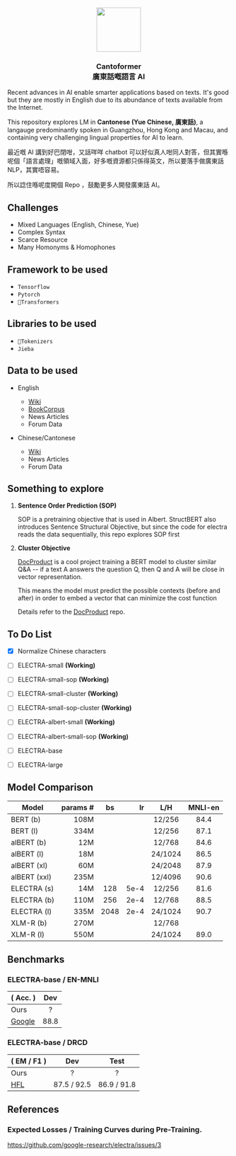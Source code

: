 <p align="center">
    <br>
    <img src="imgs/粵.png" width="100"/>
    <br>
</p>

<h3 align="center">
<p><b>Cantoformer <br/>廣東話嘅語言 AI</b> </p>
</h3>

Recent advances in AI enable smarter applications based on texts. 
It's good but they are mostly in English due to its abundance of texts available from the Internet.

This repository explores LM in **Cantonese (Yue Chinese, 廣東話)**, a langauge predominantly spoken in Guangzhou, Hong Kong and Macau, and containing very challenging lingual properties for AI to learn.

最近嘅 AI 講到好巴閉咁，又話咩咩 chatbot 可以好似真人咁同人對答，但其實喺呢個「語言處理」嘅領域入面，好多嘅資源都只係得英文，所以要落手做廣東話 NLP，其實唔容易。

所以諗住喺呢度開個 Repo ，鼓勵更多人開發廣東話 AI。

## Challenges

- Mixed Languages (English, Chinese, Yue)
- Complex Syntax
- Scarce Resource
- Many Homonyms & Homophones

## Framework to be used

- `Tensorflow`
- `Pytorch`
- `🤗Transformers`

## Libraries to be used

- `🤗Tokenizers`
- `Jieba`

## Data to be used

- English
  - [Wiki](https://dumps.wikimedia.org/)
  - [BookCorpus](https://github.com/soskek/bookcorpus)
  - News Articles
  - Forum Data

- Chinese/Cantonese
  - [Wiki](https://dumps.wikimedia.org/)
  - News Articles
  - Forum Data



## Something to explore

1. **Sentence Order Prediction (SOP)**

   SOP is a pretraining objective that is used in Albert. StructBERT also introduces Sentence Structural Objective, but since the code for electra reads the data sequentially, this repo explores SOP first

2. **Cluster Objective**
   
   [DocProduct](https://github.com/re-search/DocProduct) is a cool project training a BERT model to cluster similar Q&A -- if a text A answers the question Q, then Q and A will be close in vector representation. 

   This means the model must predict the possible contexts (before and after) in order to embed a vector that can minimize the cost function

   Details refer to the [DocProduct](https://github.com/re-search/DocProduct) repo.




## To Do List

- [x] Normalize Chinese characters
- [ ] ELECTRA-small **(Working)**
- [ ] ELECTRA-small-sop **(Working)**
- [ ] ELECTRA-small-cluster **(Working)**
- [ ] ELECTRA-small-sop-cluster **(Working)**
- [ ] ELECTRA-albert-small **(Working)**
- [ ] ELECTRA-albert-small-sop **(Working)**
- [ ] ELECTRA-base
- [ ] ELECTRA-large
      

## Model Comparison

|     Model     |   params #    |  bs  |  lr  |    L/H    |  MNLI-en  |
| ------------- | -------------:|:----:|-----:|:---------:|:---------:|
|    BERT (b)   |      108M     |      |      |  12/256   |   84.4    |
|    BERT (l)   |      334M     |      |      |  12/256   |   87.1    |
|  alBERT (b)   |      12M      |      |      |  12/768   |   84.6    |
|  alBERT (l)   |      18M      |      |      |  24/1024  |   86.5    |
|  alBERT (xl)  |      60M      |      |      |  24/2048  |   87.9    |
|  alBERT (xxl) |      235M     |      |      |  12/4096  |   90.6    |
|  ELECTRA (s)  |      14M      | 128  | 5e-4 |  12/256   |   81.6    |
|  ELECTRA (b)  |      110M     | 256  | 2e-4 |  12/768   |   88.5    |
|  ELECTRA (l)  |      335M     | 2048 | 2e-4 |  24/1024  |   90.7    |
|   XLM-R (b)   |      270M     |      |      |  12/768   |           |
|   XLM-R (l)   |      550M     |      |      |  24/1024  |   89.0    |


## Benchmarks

### **ELECTRA-base / EN-MNLI**
|   ( Acc. )    |      Dev  |
| ------------- |:------------:|
| Ours          |     ?    |
| [Google](https://github.com/google-research/electra)  | 88.8 |


### **ELECTRA-base / DRCD**
|   ( EM / F1 )    |      Dev      |  Test  |
| ------------- |:-------------:|:------:|
| Ours          |        ?      |     ?  |
| [HFL](https://github.com/ymcui/Chinese-ELECTRA)  | 87.5 / 92.5        |   86.9 / 91.8 |


## References

### Expected Losses / Training Curves during Pre-Training.

https://github.com/google-research/electra/issues/3